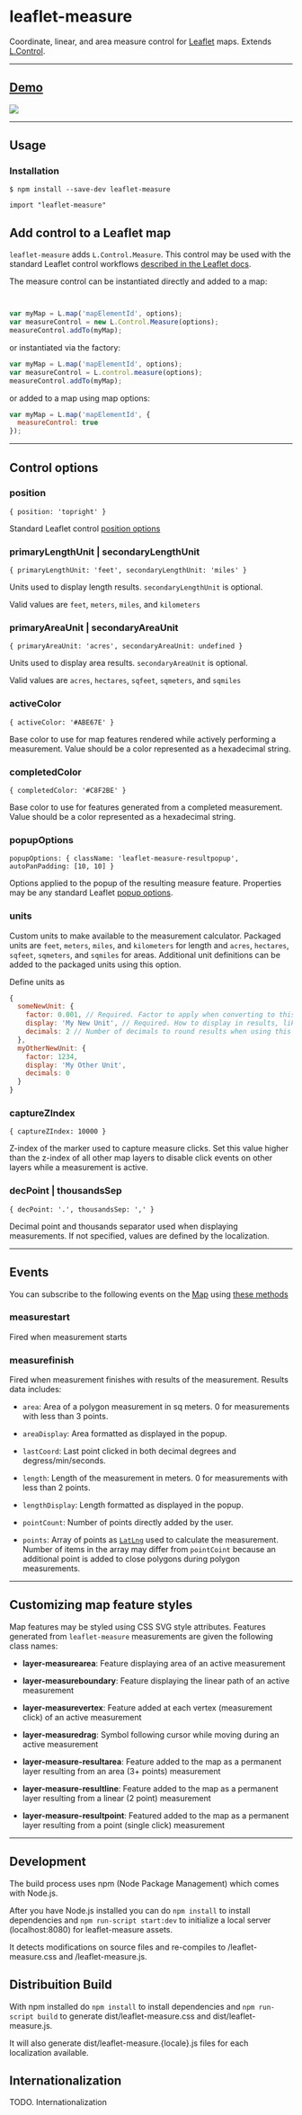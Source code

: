 # leaflet-measure

Coordinate, linear, and area measure control for [Leaflet](http://leafletjs.com) maps. Extends [L.Control](http://leafletjs.com/reference.html#control).

<hr>


## [Demo](http://ljagis.github.io/leaflet-measure)

![](http://ljagis.github.io/leaflet-measure/assets/leaflet-measure.png)

<hr>


## Usage

### Installation

```
$ npm install --save-dev leaflet-measure
```

```
import "leaflet-measure"
```

## Add control to a Leaflet map

`leaflet-measure` adds `L.Control.Measure`. This control may be used with the standard Leaflet control workflows [described in the Leaflet docs](http://leafletjs.com/reference.html#control).

The measure control can be instantiated directly and added to a map:
```javascript


var myMap = L.map('mapElementId', options);
var measureControl = new L.Control.Measure(options);
measureControl.addTo(myMap);
```

or instantiated via the factory:
```javascript
var myMap = L.map('mapElementId', options);
var measureControl = L.control.measure(options);
measureControl.addTo(myMap);
```

or added to a map using map options:
```javascript
var myMap = L.map('mapElementId', {
  measureControl: true
});
```

<hr>


## Control options

### position

`{ position: 'topright' }`

Standard Leaflet control [position options](http://leafletjs.com/reference.html#control-positions)

### primaryLengthUnit | secondaryLengthUnit

`{ primaryLengthUnit: 'feet', secondaryLengthUnit: 'miles' }`

Units used to display length results. `secondaryLengthUnit` is optional.

Valid values are `feet`, `meters`, `miles`, and `kilometers`

### primaryAreaUnit | secondaryAreaUnit

`{ primaryAreaUnit: 'acres', secondaryAreaUnit: undefined }`

Units used to display area results. `secondaryAreaUnit` is optional.

Valid values are `acres`, `hectares`, `sqfeet`, `sqmeters`, and `sqmiles`

### activeColor

`{ activeColor: '#ABE67E' }`

Base color to use for map features rendered while actively performing a measurement. Value should be a color represented as a hexadecimal string.

### completedColor

`{ completedColor: '#C8F2BE' }`

Base color to use for features generated from a completed measurement. Value should be a color represented as a hexadecimal string.

### popupOptions

`popupOptions: { className: 'leaflet-measure-resultpopup', autoPanPadding: [10, 10] }`

Options applied to the popup of the resulting measure feature. Properties may be any standard Leaflet [popup options](http://leafletjs.com/reference.html#popup-options).

### units

Custom units to make available to the measurement calculator. Packaged units are `feet`, `meters`, `miles`, and `kilometers` for length and `acres`, `hectares`, `sqfeet`, `sqmeters`, and `sqmiles` for areas. Additional unit definitions can be added to the packaged units using this option.

Define units as

```javascript
{
  someNewUnit: {
    factor: 0.001, // Required. Factor to apply when converting to this unit. Length in meters or area in sq meters will be multiplied by this factor.
    display: 'My New Unit', // Required. How to display in results, like.. "300 Meters (0.3 My New Unit)".
    decimals: 2 // Number of decimals to round results when using this unit. `0` is the default value if not specified.
  },
  myOtherNewUnit: {
    factor: 1234,
    display: 'My Other Unit',
    decimals: 0
  }
}
```

### captureZIndex

`{ captureZIndex: 10000 }`

Z-index of the marker used to capture measure clicks. Set this value higher than the z-index of all other map layers to disable click events on other layers while a measurement is active.

### decPoint | thousandsSep

`{ decPoint: '.', thousandsSep: ',' }`

Decimal point and thousands separator used when displaying measurements. If not specified, values are defined by the localization.

<hr>


## Events

You can subscribe to the following events on the [Map](http://leafletjs.com/reference.html#map-class) using [these methods](http://leafletjs.com/reference.html#events)

### measurestart

Fired when measurement starts

### measurefinish

Fired when measurement finishes with results of the measurement. Results data includes:

- `area`: Area of a polygon measurement in sq meters. 0 for measurements with less than 3 points.

- `areaDisplay`: Area formatted as displayed in the popup.

- `lastCoord`: Last point clicked in both decimal degrees and degress/min/seconds.

- `length`: Length of the measurement in meters. 0 for measurements with less than 2 points.

- `lengthDisplay`: Length formatted as displayed in the popup.

- `pointCount`: Number of points directly added by the user.

- `points`: Array of points as [`LatLng`](http://leafletjs.com/reference.html#latlng) used to calculate the measurement. Number of items in the array may differ from `pointCoint` because an additional point is added to close polygons during polygon measurements.

<hr>


## Customizing map feature styles

Map features may be styled using CSS SVG style attributes. Features generated from `leaflet-measure` measurements are given the following class names:

- **layer-measurearea**: Feature displaying area of an active measurement

- **layer-measureboundary**: Feature displaying the linear path of an active measurement

- **layer-measurevertex**: Feature added at each vertex (measurement click) of an active measurement

- **layer-measuredrag**: Symbol following cursor while moving during an active measurement

- **layer-measure-resultarea**: Feature added to the map as a permanent layer resulting from an area (3+ points) measurement

- **layer-measure-resultline**: Feature added to the map as a permanent layer resulting from a linear (2 point) measurement

- **layer-measure-resultpoint**: Featured added to the map as a permanent layer resulting from a point (single click) measurement

<hr>

## Development

The build process uses npm (Node Package Management) which comes with Node.js.

After you have Node.js installed you can do ```npm install``` to install dependencies and ```npm run-script start:dev``` to initialize a local server (localhost:8080) for leaflet-measure assets.

It detects modifications on source files and re-compiles to /leaflet-measure.css and /leaflet-measure.js.

## Distribuition Build

With npm installed do ```npm install``` to install dependencies and ```npm run-script build``` to generate dist/leaflet-measure.css and dist/leaflet-measure.js.

It will also generate dist/leaflet-measure.{locale}.js files for each localization available.

## Internationalization

TODO. Internationalization
